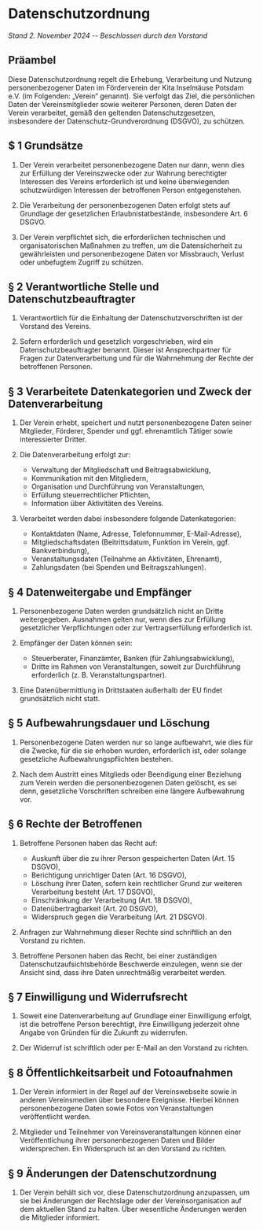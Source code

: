 # Datenschutzordnung

_Stand 2. November 2024_ -- _Beschlossen durch den Vorstand_

## Präambel

Diese Datenschutzordnung regelt die Erhebung, Verarbeitung und Nutzung personenbezogener Daten im Förderverein der Kita Inselmäuse Potsdam e.V. (im Folgenden: „Verein“ genannt). Sie verfolgt das Ziel, die persönlichen Daten der Vereinsmitglieder sowie weiterer Personen, deren Daten der Verein verarbeitet, gemäß den geltenden Datenschutzgesetzen, insbesondere der Datenschutz-Grundverordnung (DSGVO), zu schützen.

## $ 1 Grundsätze

1. Der Verein verarbeitet personenbezogene Daten nur dann, wenn dies zur Erfüllung der Vereinszwecke oder zur Wahrung berechtigter Interessen des Vereins erforderlich ist und keine überwiegenden schutzwürdigen Interessen der betroffenen Person entgegenstehen.

2. Die Verarbeitung der personenbezogenen Daten erfolgt stets auf Grundlage der gesetzlichen Erlaubnistatbestände, insbesondere Art. 6 DSGVO.

3. Der Verein verpflichtet sich, die erforderlichen technischen und organisatorischen Maßnahmen zu treffen, um die Datensicherheit zu gewährleisten und personenbezogene Daten vor Missbrauch, Verlust oder unbefugtem Zugriff zu schützen.

## § 2 Verantwortliche Stelle und Datenschutzbeauftragter

1. Verantwortlich für die Einhaltung der Datenschutzvorschriften ist der Vorstand des Vereins.

2. Sofern erforderlich und gesetzlich vorgeschrieben, wird ein Datenschutzbeauftragter benannt. Dieser ist Ansprechpartner für Fragen zur Datenverarbeitung und für die Wahrnehmung der Rechte der betroffenen Personen.

## § 3 Verarbeitete Datenkategorien und Zweck der Datenverarbeitung

1. Der Verein erhebt, speichert und nutzt personenbezogene Daten seiner Mitglieder, Förderer, Spender und ggf. ehrenamtlich Tätiger sowie interessierter Dritter.

2. Die Datenverarbeitung erfolgt zur:

   - Verwaltung der Mitgliedschaft und Beitragsabwicklung,
   - Kommunikation mit den Mitgliedern,
   - Organisation und Durchführung von Veranstaltungen,
   - Erfüllung steuerrechtlicher Pflichten,
   - Information über Aktivitäten des Vereins.

3. Verarbeitet werden dabei insbesondere folgende Datenkategorien:

   - Kontaktdaten (Name, Adresse, Telefonnummer, E-Mail-Adresse),
   - Mitgliedschaftsdaten (Beitrittsdatum, Funktion im Verein, ggf. Bankverbindung),
   - Veranstaltungsdaten (Teilnahme an Aktivitäten, Ehrenamt),
   - Zahlungsdaten (bei Spenden und Beitragszahlungen).

## § 4 Datenweitergabe und Empfänger

1. Personenbezogene Daten werden grundsätzlich nicht an Dritte weitergegeben. Ausnahmen gelten nur, wenn dies zur Erfüllung gesetzlicher Verpflichtungen oder zur Vertragserfüllung erforderlich ist.

2. Empfänger der Daten können sein:

   - Steuerberater, Finanzämter, Banken (für Zahlungsabwicklung),
   - Dritte im Rahmen von Veranstaltungen, soweit zur Durchführung erforderlich (z. B. Veranstaltungspartner).

3. Eine Datenübermittlung in Drittstaaten außerhalb der EU findet grundsätzlich nicht statt.

## § 5 Aufbewahrungsdauer und Löschung

1. Personenbezogene Daten werden nur so lange aufbewahrt, wie dies für die Zwecke, für die sie erhoben wurden, erforderlich ist, oder solange gesetzliche Aufbewahrungspflichten bestehen.

2. Nach dem Austritt eines Mitglieds oder Beendigung einer Beziehung zum Verein werden die personenbezogenen Daten gelöscht, es sei denn, gesetzliche Vorschriften schreiben eine längere Aufbewahrung vor.

## § 6 Rechte der Betroffenen

1. Betroffene Personen haben das Recht auf:

   - Auskunft über die zu ihrer Person gespeicherten Daten (Art. 15 DSGVO),
   - Berichtigung unrichtiger Daten (Art. 16 DSGVO),
   - Löschung ihrer Daten, sofern kein rechtlicher Grund zur weiteren Verarbeitung besteht (Art. 17 DSGVO),
   - Einschränkung der Verarbeitung (Art. 18 DSGVO),
   - Datenübertragbarkeit (Art. 20 DSGVO),
   - Widerspruch gegen die Verarbeitung (Art. 21 DSGVO).

2. Anfragen zur Wahrnehmung dieser Rechte sind schriftlich an den Vorstand zu richten.

3. Betroffene Personen haben das Recht, bei einer zuständigen Datenschutzaufsichtsbehörde Beschwerde einzulegen, wenn sie der Ansicht sind, dass ihre Daten unrechtmäßig verarbeitet werden.

## § 7 Einwilligung und Widerrufsrecht

1. Soweit eine Datenverarbeitung auf Grundlage einer Einwilligung erfolgt, ist die betroffene Person berechtigt, ihre Einwilligung jederzeit ohne Angabe von Gründen für die Zukunft zu widerrufen.

2. Der Widerruf ist schriftlich oder per E-Mail an den Vorstand zu richten.

## § 8 Öffentlichkeitsarbeit und Fotoaufnahmen

1. Der Verein informiert in der Regel auf der Vereinswebseite sowie in anderen Vereinsmedien über besondere Ereignisse. Hierbei können personenbezogene Daten sowie Fotos von Veranstaltungen veröffentlicht werden.

2. Mitglieder und Teilnehmer von Vereinsveranstaltungen können einer Veröffentlichung ihrer personenbezogenen Daten und Bilder widersprechen. Ein Widerspruch ist an den Vorstand zu richten.

## § 9 Änderungen der Datenschutzordnung

1. Der Verein behält sich vor, diese Datenschutzordnung anzupassen, um sie bei Änderungen der Rechtslage oder der Vereinsorganisation auf dem aktuellen Stand zu halten. Über wesentliche Änderungen werden die Mitglieder informiert.
